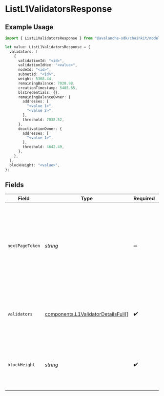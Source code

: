 # ListL1ValidatorsResponse

## Example Usage

```typescript
import { ListL1ValidatorsResponse } from "@avalanche-sdk/chainkit/models/components";

let value: ListL1ValidatorsResponse = {
  validators: [
    {
      validationId: "<id>",
      validationIdHex: "<value>",
      nodeId: "<id>",
      subnetId: "<id>",
      weight: 5368.44,
      remainingBalance: 7020.98,
      creationTimestamp: 5485.65,
      blsCredentials: {},
      remainingBalanceOwner: {
        addresses: [
          "<value 1>",
          "<value 2>",
        ],
        threshold: 7038.52,
      },
      deactivationOwner: {
        addresses: [
          "<value 1>",
        ],
        threshold: 4642.49,
      },
    },
  ],
  blockHeight: "<value>",
};
```

## Fields

| Field                                                                                                                                  | Type                                                                                                                                   | Required                                                                                                                               | Description                                                                                                                            |
| -------------------------------------------------------------------------------------------------------------------------------------- | -------------------------------------------------------------------------------------------------------------------------------------- | -------------------------------------------------------------------------------------------------------------------------------------- | -------------------------------------------------------------------------------------------------------------------------------------- |
| `nextPageToken`                                                                                                                        | *string*                                                                                                                               | :heavy_minus_sign:                                                                                                                     | A token, which can be sent as `pageToken` to retrieve the next page. If this field is omitted or empty, there are no subsequent pages. |
| `validators`                                                                                                                           | [components.L1ValidatorDetailsFull](../../models/components/l1validatordetailsfull.md)[]                                               | :heavy_check_mark:                                                                                                                     | The list of L1 validations for the given Subnet ID, NodeId or validationId                                                             |
| `blockHeight`                                                                                                                          | *string*                                                                                                                               | :heavy_check_mark:                                                                                                                     | Block height at which the L1 validator's remaining balance is calculated                                                               |